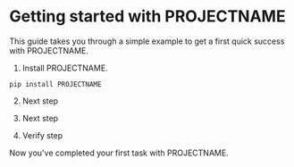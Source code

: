 # Getting started with PROJECTNAME

This guide takes you through a simple example to get a first quick success with PROJECTNAME. 

1. Install PROJECTNAME.

```
pip install PROJECTNAME
```

2. Next step

3. Next step

4. Verify step

Now you've completed your first task with PROJECTNAME.
